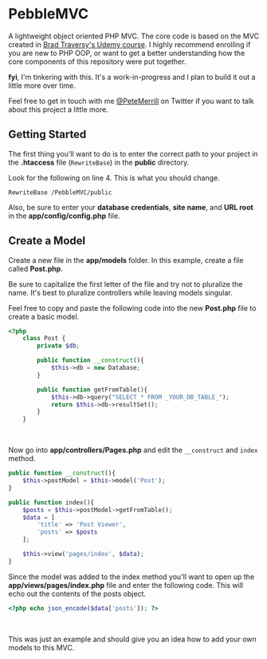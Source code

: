 # PebbleMVC
A lightweight object oriented PHP MVC. The core code is based on the MVC created in [Brad Traversy's Udemy course](https://www.udemy.com/course/object-oriented-php-mvc/). I highly recommend enrolling if you are new to PHP OOP, or want to get a better understanding how the core components of this repository were put together.
<br/>

**fyi**, I'm tinkering with this. It's a work-in-progress and I plan to build it out a little more over time.
<br/>

Feel free to get in touch with me [@PeteMerrill](twitter.com/petemerrill) on Twitter if you want to talk about this project a little more.
<br/>

## Getting Started
The first thing you'll want to do is to enter the correct path to your project in the **.htaccess** file (`RewriteBase`) in the **public** directory.
<br/>

Look for the following on line 4. This is what you should change.
<br/>

`RewriteBase /PebbleMVC/public`
<br/>

Also, be sure to enter your **database credentials**, **site name**, and **URL root** in the **app/config/config.php** file.
<br/>

## Create a Model
Create a new file in the **app/models** folder. In this example, create a file called **Post.php**.
<br/>

Be sure to capitalize the first letter of the file and try not to pluralize the name. It's best to pluralize controllers while leaving models singular.
<br/>

Feel free to copy and paste the following code into the new **Post.php** file to create a basic model.
<br/>

```php
<?php
    class Post {
        private $db;

        public function __construct(){
            $this->db = new Database;
        }

        public function getFromTable(){
            $this->db->query("SELECT * FROM _YOUR_DB_TABLE_");
            return $this->db->resultSet();
        }
    }
```
<br/>

Now go into **app/controllers/Pages.php** and edit the `__construct` and `index` method.
<br/>

```php
public function __construct(){
    $this->postModel = $this->model('Post');
}

public function index(){
    $posts = $this->postModel->getFromTable();
    $data = [
        'title' => 'Post Viewer',
        'posts' => $posts
    ];

    $this->view('pages/index', $data);
}
```

Since the model was added to the index method you'll want to open up the **app/views/pages/index.php** file and enter the following code. This will echo out the contents of the posts object.
<br/>

```php
<?php echo json_encode($data['posts']); ?>
```
<br/>

This was just an example and should give you an idea how to add your own models to this MVC.